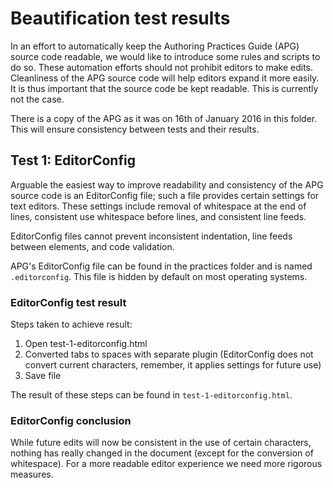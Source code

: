 # Beautification test results

In an effort to automatically keep the Authoring Practices Guide (APG) source
code readable, we would like to introduce some rules and scripts to do so.
These automation efforts should not prohibit editors to make edits.
Cleanliness of the APG source code will help editors expand it more easily.
It is thus important that the source code be kept readable.
This is currently not the case.

There is a copy of the APG as it was on 16th of January 2016 in this folder.
This will ensure consistency between tests and their results.

## Test 1: EditorConfig

Arguable the easiest way to improve readability and consistency of the APG
source code is an EditorConfig file; such a file provides certain settings
for text editors. These settings include removal of whitespace at the end of
lines, consistent use whitespace before lines, and consistent line feeds.

EditorConfig files cannot prevent inconsistent indentation,
line feeds between elements, and code validation.

APG's EditorConfig file can be found in the practices folder and is named
`.editorconfig`. This file is hidden by default on most operating systems.

### EditorConfig test result

Steps taken to achieve result:

1. Open test-1-editorconfig.html
2. Converted tabs to spaces with separate plugin
   (EditorConfig does not convert current characters, remember,
   it applies settings for future use)
3. Save file

The result of these steps can be found in `test-1-editorconfig.html`.

### EditorConfig conclusion

While future edits will now be consistent in the use of certain characters,
nothing has really changed in the document
(except for the conversion of whitespace).
For a more readable editor experience we need more rigorous measures.
